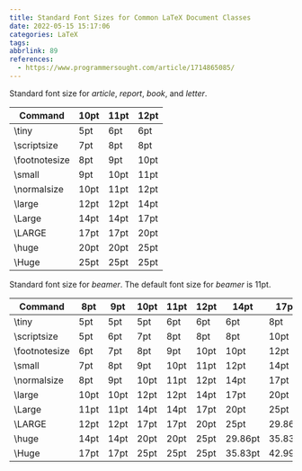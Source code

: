 ```yaml
---
title: Standard Font Sizes for Common LaTeX Document Classes
date: 2022-05-15 15:17:06
categories: LaTeX
tags:
abbrlink: 89
references:
  - https://www.programmersought.com/article/1714865085/
---
```


Standard font size for *article*, *report*, *book*, and *letter*.

| Command       | 10pt | 11pt | 12pt |
| ------------- | ---- | ---- | ---- |
| \tiny         | 5pt  | 6pt  | 6pt  |
| \scriptsize   | 7pt  | 8pt  | 8pt  |
| \footnotesize | 8pt  | 9pt  | 10pt |
| \small        | 9pt  | 10pt | 11pt |
| \normalsize   | 10pt | 11pt | 12pt |
| \large        | 12pt | 12pt | 14pt |
| \Large        | 14pt | 14pt | 17pt |
| \LARGE        | 17pt | 17pt | 20pt |
| \huge         | 20pt | 20pt | 25pt |
| \Huge         | 25pt | 25pt | 25pt |

Standard font size for *beamer*. The default font size for *beamer* is 11pt.

| Command       | 8pt  | 9pt  | 10pt | 11pt | 12pt | 14pt    | 17pt    | 20pt    |
|-------------- |----- |----- |----- |----- |----- |-------- |-------- |-------- |
| \tiny         | 5pt  | 5pt  | 5pt  | 6pt  | 6pt  | 6pt     | 8pt     | 10pt    |
| \scriptsize   | 5pt  | 6pt  | 7pt  | 8pt  | 8pt  | 8pt     | 10pt    | 12pt    |
| \footnotesize | 6pt  | 7pt  | 8pt  | 9pt  | 10pt | 10pt    | 12pt    | 14pt    |
| \small        | 7pt  | 8pt  | 9pt  | 10pt | 11pt | 12pt    | 14pt    | 17pt    |
| \normalsize   | 8pt  | 9pt  | 10pt | 11pt | 12pt | 14pt    | 17pt    | 20pt    |
| \large        | 10pt | 10pt | 12pt | 12pt | 14pt | 17pt    | 20pt    | 25pt    |
| \Large        | 11pt | 11pt | 14pt | 14pt | 17pt | 20pt    | 25pt    | 29.86pt |
| \LARGE        | 12pt | 12pt | 17pt | 17pt | 20pt | 25pt    | 29.86pt | 35.83pt |
| \huge         | 14pt | 14pt | 20pt | 20pt | 25pt | 29.86pt | 35.83pt | 42.99pt |
| \Huge         | 17pt | 17pt | 25pt | 25pt | 25pt | 35.83pt | 42.99pt | 51.59pt |
